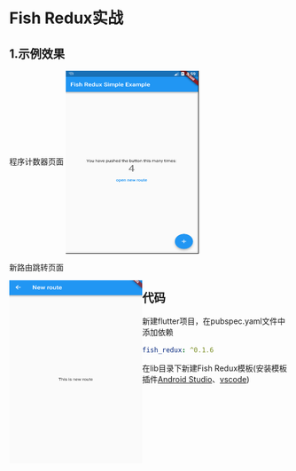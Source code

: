 # Fish Redux实战

## 1.示例效果
程序计数器页面
<img src="pic/3-main.png"  height="330" width="240" div align=center>

新路由跳转页面

<img src="pic/3-second.png"  height="330" width="240" div align=left>

## 代码

新建flutter项目，在pubspec.yaml文件中添加依赖

```yaml
fish_redux: ^0.1.6
```

在lib目录下新建Fish Redux模板(安装模板插件[Android Studio](<https://github.com/BakerJQ/FishReduxTemplateForAS>)、[vscode](<https://github.com/huangjianke/fish-redux-template>))


